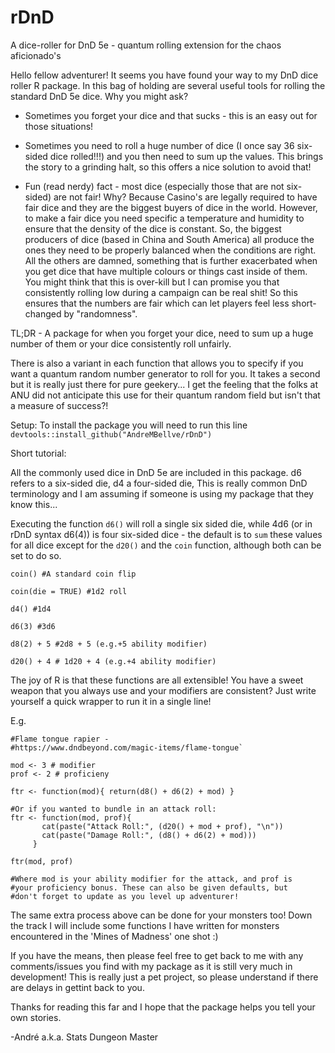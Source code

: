 # rDnD
A dice-roller for DnD 5e - quantum rolling extension for the chaos aficionado's

Hello fellow adventurer! It seems you have found your way to my DnD dice roller R package. 
In this bag of holding are several useful tools for rolling the standard DnD 5e dice. Why you might ask?

- Sometimes you forget your dice and that sucks - this is an easy out for those situations!

- Sometimes you need to roll a huge number of dice (I once say 36 six-sided dice rolled!!!) and you then need to sum up the values. This brings the story to a grinding halt, so this offers a nice solution to avoid that!

- Fun (read nerdy) fact - most dice (especially those that are not six-sided) are not fair! Why? Because Casino's are legally required to have fair dice and they are the biggest buyers of dice in the world. However, to make a fair dice you need specific a temperature and humidity to ensure that the density of the dice is constant. So, the biggest producers of dice (based in China and South America) all produce the ones they need to be properly balanced when the conditions are right. All the others are damned, something that is further exacerbated when you get dice that have multiple colours or things cast inside of them. You might think that this is over-kill but I can promise you that consistently rolling low during a campaign can be real shit! So this ensures that the numbers are fair which can let players feel less short-changed by "randomness".

TL;DR - A package for when you forget your dice, need to sum up a huge number of them or your dice consistently roll unfairly.

There is also a variant in each function that allows you to specify if you want a quantum random number generator to roll for you. It takes a second but it is really just there for pure geekery... I get the feeling that the folks at ANU did not anticipate this use for their quantum random field but isn't that a measure of success?!

Setup:
To install the package you will need to run this line  `devtools::install_github("AndreMBellve/rDnD")`

Short tutorial:

All the commonly used dice in DnD 5e are included in this package. d6 refers to a six-sided die, d4 a four-sided die,  This is really common DnD terminology and I am assuming if someone is using my package that they know this...

Executing the function `d6()` will roll a single six sided die, while  4d6 (or in rDnD syntax d6(4)) is four six-sided dice - the default is to `sum` these values for all dice except for the `d20()` and the `coin` function, although both can be set to do so. 

```
coin() #A standard coin flip

coin(die = TRUE) #1d2 roll

d4() #1d4

d6(3) #3d6

d8(2) + 5 #2d8 + 5 (e.g.+5 ability modifier)

d20() + 4 # 1d20 + 4 (e.g.+4 ability modifier)
```

The joy of R is that these functions are all extensible! You have a sweet weapon that you always use and your modifiers are consistent? Just write yourself a quick wrapper to run it in a single line!

E.g.

```#Weapons can be coded like so:
#Flame tongue rapier -
#https://www.dndbeyond.com/magic-items/flame-tongue`

mod <- 3 # modifier
prof <- 2 # proficieny

ftr <- function(mod){ return(d8() + d6(2) + mod) }

#Or if you wanted to bundle in an attack roll:
ftr <- function(mod, prof){
       cat(paste("Attack Roll:", (d20() + mod + prof), "\n"))
       cat(paste("Damage Roll:", (d8() + d6(2) + mod)))
     }

ftr(mod, prof)

#Where mod is your ability modifier for the attack, and prof is
#your proficiency bonus. These can also be given defaults, but
#don't forget to update as you level up adventurer!
```
The same extra process above can be done for your monsters too! Down the track I will include some functions I have written for monsters encountered in the 'Mines of Madness' one shot :)

If you have the means, then please feel free to get back to me with any comments/issues you find with my package as it is still very much in development!
This is really just a pet project, so please understand if there are delays in gettint back to you.

Thanks for reading this far and I hope that the package helps you tell your own stories.

-André a.k.a. Stats Dungeon Master
